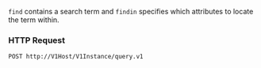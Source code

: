 `find` contains a search term and `findin` specifies which attributes to locate the term within.

### HTTP Request

`POST http://V1Host/V1Instance/query.v1`